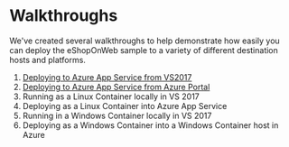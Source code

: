 # Walkthroughs

We've created several walkthroughs to help demonstrate how easily you can deploy the eShopOnWeb sample to a variety of different destination hosts and platforms.

1. [Deploying to Azure App Service from VS2017](https://github.com/dotnet-architecture/eShopOnWeb/wiki/Deploying-to-Azure-App-Service)
1. [Deploying to Azure App Service from Azure Portal](https://github.com/dotnet-architecture/eShopOnWeb/wiki/Deploying-to-Azure-App-Service-from-Azure-Portal)
2. Running as a Linux Container locally in VS 2017
3. Deploying as a Linux Container into Azure App Service
4. Running in a Windows Container locally in VS 2017
5. Deploying as a Windows Container into a Windows Container host in Azure
